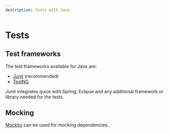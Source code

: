 ```yaml
---
description: Tests with Java
---
```


# Tests

## Test frameworks

The test frameworks available for Java are:

* [Junit](junit.org) \(recommended\)
* [TestNG](testng.org)

Junit integrates quick with Spring, Eclipse and any additional framework or library needed for the tests.

## Mocking

[Mockito](site.mockito.org) can be used for mocking dependencies.

